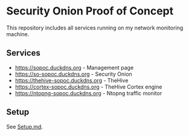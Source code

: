 # Security Onion Proof of Concept

This repository includes all services running on my network monitoring machine.

## Services

- https://sopoc.duckdns.org - Management page
- https://so-sopoc.duckdns.org - Security Onion
- https://thehive-sopoc.duckdns.org - TheHive
- https://cortex-sopoc.duckdns.org - TheHive Cortex engine
- https://ntopng-sopoc.duckdns.org - Ntopng traffic monitor

## Setup

See [Setup.md](Setup.md).
